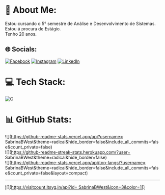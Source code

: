 # 💫 About Me:
Estou cursando o 5° semestre de Análise e Desenvolvimento de Sistemas.<br>Estou á procura de Estágio.<br>Tenho 20 anos.<br>


## 🌐 Socials:
[![Facebook](https://img.shields.io/badge/Facebook-%231877F2.svg?logo=Facebook&logoColor=white)](https://www.facebook.com/sabrina.b.westfal) [![Instagram](https://img.shields.io/badge/Instagram-%23E4405F.svg?logo=Instagram&logoColor=white)](https://www.instagram.com/sabrina_bwest/?igshid=YmMyMTA2M2Y=) [![LinkedIn](https://img.shields.io/badge/LinkedIn-%230077B5.svg?logo=linkedin&logoColor=white)](https://www.linkedin.com/in/sabrina-berger-westfal-8322a8267) 

# 💻 Tech Stack:
![C](https://img.shields.io/badge/c-%2300599C.svg?style=for-the-badge&logo=c%2B%2B&logoColor=white)
# 📊 GitHub Stats:
![](https://github-readme-stats.vercel.app/api?username= SabrinaBWest&theme=radical&hide_border=false&include_all_commits=false&count_private=false)<br/>
![](https://github-readme-streak-stats.herokuapp.com/?user= SabrinaBWest&theme=radical&hide_border=false)<br/>
![](https://github-readme-stats.vercel.app/api/top-langs/?username= SabrinaBWest&theme=radical&hide_border=false&include_all_commits=false&count_private=false&layout=compact)

---
[![](https://visitcount.itsvg.in/api?id= SabrinaBWest&icon=3&color=11)](https://visitcount.itsvg.in)

<!-- Proudly created with GPRM ( https://gprm.itsvg.in ) -->
